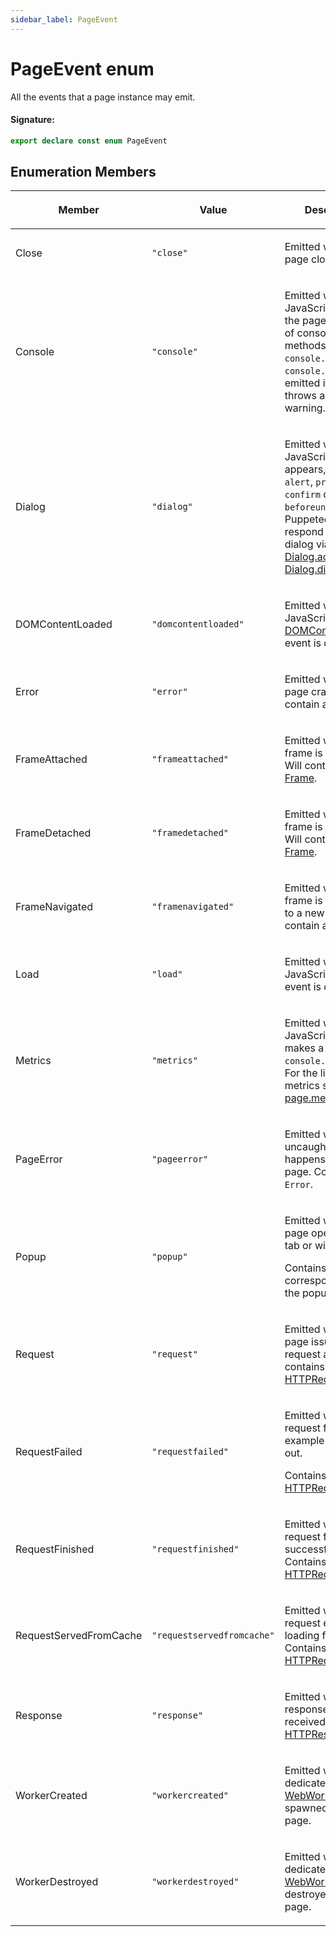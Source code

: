 ```yaml
---
sidebar_label: PageEvent
---
```


# PageEvent enum

All the events that a page instance may emit.

#### Signature:

```typescript
export declare const enum PageEvent
```

## Enumeration Members

<table><thead><tr><th>

Member

</th><th>

Value

</th><th>

Description

</th></tr></thead>
<tbody><tr><td>

Close

</td><td>

`"close"`

</td><td>

Emitted when the page closes.

</td></tr>
<tr><td>

Console

</td><td>

`"console"`

</td><td>

Emitted when JavaScript within the page calls one of console API methods, e.g. `console.log` or `console.dir`. Also emitted if the page throws an error or a warning.

</td></tr>
<tr><td>

Dialog

</td><td>

`"dialog"`

</td><td>

Emitted when a JavaScript dialog appears, such as `alert`, `prompt`, `confirm` or `beforeunload`. Puppeteer can respond to the dialog via [Dialog.accept()](./puppeteer.dialog.accept.md) or [Dialog.dismiss()](./puppeteer.dialog.dismiss.md).

</td></tr>
<tr><td>

DOMContentLoaded

</td><td>

`"domcontentloaded"`

</td><td>

Emitted when the JavaScript [DOMContentLoaded](https://developer.mozilla.org/en-US/docs/Web/Events/DOMContentLoaded) event is dispatched.

</td></tr>
<tr><td>

Error

</td><td>

`"error"`

</td><td>

Emitted when the page crashes. Will contain an `Error`.

</td></tr>
<tr><td>

FrameAttached

</td><td>

`"frameattached"`

</td><td>

Emitted when a frame is attached. Will contain a [Frame](./puppeteer.frame.md).

</td></tr>
<tr><td>

FrameDetached

</td><td>

`"framedetached"`

</td><td>

Emitted when a frame is detached. Will contain a [Frame](./puppeteer.frame.md).

</td></tr>
<tr><td>

FrameNavigated

</td><td>

`"framenavigated"`

</td><td>

Emitted when a frame is navigated to a new URL. Will contain a [Frame](./puppeteer.frame.md).

</td></tr>
<tr><td>

Load

</td><td>

`"load"`

</td><td>

Emitted when the JavaScript [load](https://developer.mozilla.org/en-US/docs/Web/Events/load) event is dispatched.

</td></tr>
<tr><td>

Metrics

</td><td>

`"metrics"`

</td><td>

Emitted when the JavaScript code makes a call to `console.timeStamp`. For the list of metrics see [page.metrics](./puppeteer.page.metrics.md).

</td></tr>
<tr><td>

PageError

</td><td>

`"pageerror"`

</td><td>

Emitted when an uncaught exception happens within the page. Contains an `Error`.

</td></tr>
<tr><td>

Popup

</td><td>

`"popup"`

</td><td>

Emitted when the page opens a new tab or window.

Contains a [Page](./puppeteer.page.md) corresponding to the popup window.

</td></tr>
<tr><td>

Request

</td><td>

`"request"`

</td><td>

Emitted when a page issues a request and contains a [HTTPRequest](./puppeteer.httprequest.md).

</td></tr>
<tr><td>

RequestFailed

</td><td>

`"requestfailed"`

</td><td>

Emitted when a request fails, for example by timing out.

Contains a [HTTPRequest](./puppeteer.httprequest.md).

</td></tr>
<tr><td>

RequestFinished

</td><td>

`"requestfinished"`

</td><td>

Emitted when a request finishes successfully. Contains a [HTTPRequest](./puppeteer.httprequest.md).

</td></tr>
<tr><td>

RequestServedFromCache

</td><td>

`"requestservedfromcache"`

</td><td>

Emitted when a request ended up loading from cache. Contains a [HTTPRequest](./puppeteer.httprequest.md).

</td></tr>
<tr><td>

Response

</td><td>

`"response"`

</td><td>

Emitted when a response is received. Contains a [HTTPResponse](./puppeteer.httpresponse.md).

</td></tr>
<tr><td>

WorkerCreated

</td><td>

`"workercreated"`

</td><td>

Emitted when a dedicated [WebWorker](https://developer.mozilla.org/en-US/docs/Web/API/Web_Workers_API) is spawned by the page.

</td></tr>
<tr><td>

WorkerDestroyed

</td><td>

`"workerdestroyed"`

</td><td>

Emitted when a dedicated [WebWorker](https://developer.mozilla.org/en-US/docs/Web/API/Web_Workers_API) is destroyed by the page.

</td></tr>
</tbody></table>
